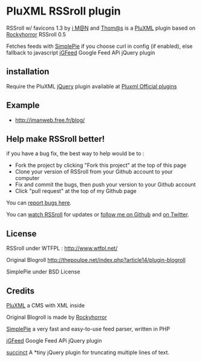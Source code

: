 PluXML RSSroll plugin
======================

RSSroll w/ favicons 1.3 by [i M@N][ali0une_site] and [Thom@s][thomas_site] is a [PluXML][pluxml_site] plugin based on [Rockyhorror][Rockyhorror_site] RSSroll 0.5

Fetches feeds with [SimplePie][simplepie_site] if you choose curl in config (if enabled), else fallback to javascript [jGFeed][jgfeed_site] Google Feed APi jQuery plugin

## installation
Require the PluXML [jQuery][jquery_site] plugin available at [Pluxml Official plugins][pluxml_plugins]

## Example

* <http://imanweb.free.fr/blog/>

## Help make RSSroll better!

if you have a bug fix, the best way to help would be to :

* Fork the project by clicking "Fork this project" at the top of this page
* Clone your version of RSSroll from your Github account to your computer
* Fix and commit the bugs, then push your version to your Github account
* Click "pull request" at the top of my Github page

You can [report bugs here][issues]. 

You can [watch RSSroll][github_watch] for updates or [follow me on Github][github_follow] 
and [on Twitter][twitter_follow].

## License
RSSroll under WTFPL : <http://www.wtfpl.net/> 

Original Blogroll <http://thepoulpe.net/index.php?article14/plugin-blogroll>

SimplePie under BSD License

## Credits
[PluXML][pluxml_site] a CMS with XML inside 

Original Blogroll is made by [Rockyhorror][Rockyhorror_site]

[SimplePie][simplepie_site] a very fast and easy-to-use feed parser, written in PHP

[jGFeed][jgfeed_site] Google Feed APi jQuery plugin

[succinct][succinct_site] A *tiny jQuery plugin for truncating multiple lines of text.

[pluxml_site]: http://www.pluxml.org/
[pluxml_plugins]: http://wiki.pluxml.org/index.php?page=Plugins+officiels
[jquery_site]: http://www.jquery.com
[simplepie_site]: http://simplepie.org/
[jgfeed_site]: http://jquery-howto.blogspot.fr/2009/05/google-feeds-api-jquery-plugin.html
[succinct_site]: http://micjamking.github.io/succinct/
[thomas_site]: http://www.sudwebdesign.fr/
[ali0une_site]: http://imanweb.free.fr
[Rockyhorror_site]: http://thepoulpe.net
[issues]: http://github.com/sudwebdesign/RSSroll/issues
[mail_me]: http://github.com/inbox/new/sudwebdesign
[github_watch]: http://github.com/sudwebdesign/RSSroll/toggle_watch
[github_follow]: http://github.com/users/follow?target=sudwebdesign
[twitter_follow]: http://twitter.com/thomas_ingles
